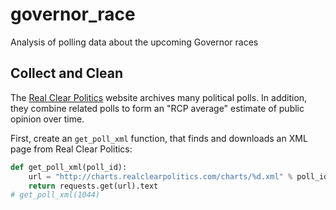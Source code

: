 governor_race
=============

Analysis of polling data about the upcoming Governor races


## Collect and Clean
The [Real Clear Politics](http://www.realclearpolitics.com) website archives many political polls. In addition, they combine related polls to form an "RCP average" estimate of public opinion over time.

First, create an `get_poll_xml` function, that finds and downloads an XML page from Real Clear Politics:

```python
def get_poll_xml(poll_id):
    url = "http://charts.realclearpolitics.com/charts/%d.xml" % poll_id
    return requests.get(url).text
# get_poll_xml(1044)
```

